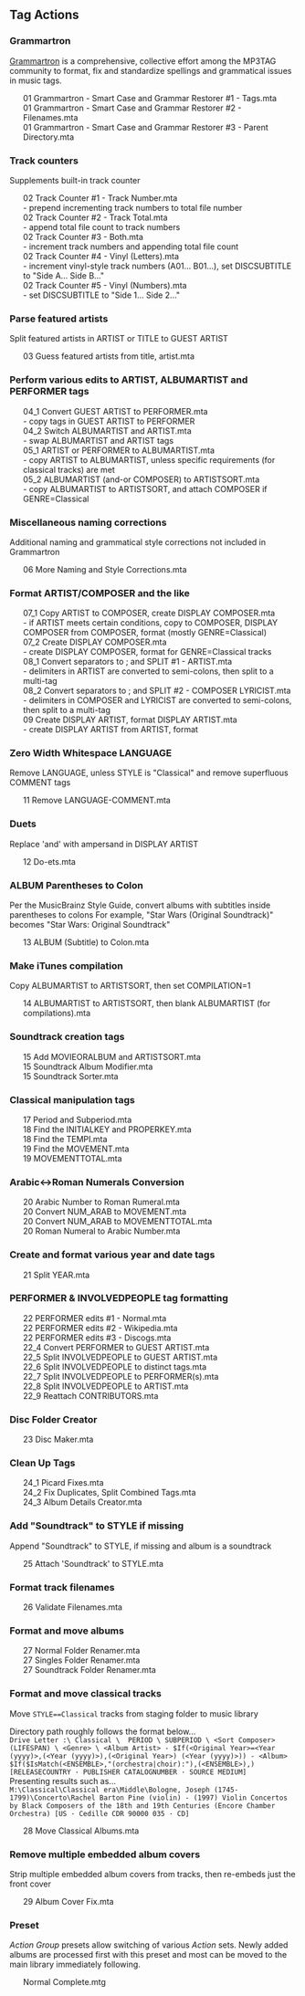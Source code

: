 ## Tag Actions

### Grammartron
[Grammartron](https://community.mp3tag.de/t/case-conversion/11684) is a comprehensive, collective effort among the
MP3TAG community to format, fix and standardize spellings and grammatical issues in music tags.
<ul style="list-style: none;">
<li>01 Grammartron - Smart Case and Grammar Restorer #1 - Tags.mta</li>
<li>01 Grammartron - Smart Case and Grammar Restorer #2 - Filenames.mta</li>
<li>01 Grammartron - Smart Case and Grammar Restorer #3 - Parent Directory.mta</li>
</ul>

### Track counters
Supplements built-in track counter
<ul style="list-style: none;">
<li>02 Track Counter #1 - Track Number.mta</li>
	- prepend incrementing track numbers to total file number
<li>02 Track Counter #2 - Track Total.mta</li>
	- append total file count to track numbers
<li>02 Track Counter #3 - Both.mta</li>
	- increment track numbers and appending total file count
<li>02 Track Counter #4 - Vinyl (Letters).mta</li>
	- increment vinyl-style track numbers (A01... B01...), set DISCSUBTITLE to "Side A... Side B..."
<li>02 Track Counter #5 - Vinyl (Numbers).mta</li>
	- set DISCSUBTITLE to "Side 1... Side 2..."
</ul>

### Parse featured artists
Split featured artists in ARTIST or TITLE to GUEST ARTIST
<ul style="list-style: none;">
<li>03 Guess featured artists from title, artist.mta</li>
</ul>

###  Perform various edits to ARTIST, ALBUMARTIST and PERFORMER tags
<ul style="list-style: none;">
<li>04_1 Convert GUEST ARTIST to PERFORMER.mta</li>
	- copy tags in GUEST ARTIST to PERFORMER
<li>04_2 Switch ALBUMARTIST and ARTIST.mta</li>
	- swap ALBUMARTIST and ARTIST tags
<li>05_1 ARTIST or PERFORMER to ALBUMARTIST.mta</li>
	- copy ARTIST to ALBUMARTIST, unless specific requirements (for classical tracks) are met
<li>05_2 ALBUMARTIST (and-or COMPOSER) to ARTISTSORT.mta</li>
	- copy ALBUMARTIST to ARTISTSORT, and attach COMPOSER if GENRE=Classical
</ul>

### Miscellaneous naming corrections
Additional naming and grammatical style corrections not included in Grammartron
<ul style="list-style: none;"> 
<li>06 More Naming and Style Corrections.mta</li>
</ul>

### Format ARTIST/COMPOSER and the like
<ul style="list-style: none;">
<li>07_1 Copy ARTIST to COMPOSER, create DISPLAY COMPOSER.mta</li>
	- if ARTIST meets certain conditions, copy to COMPOSER, DISPLAY COMPOSER from COMPOSER, format (mostly GENRE=Classical)
<li>07_2 Create DISPLAY COMPOSER.mta</li>
	- create DISPLAY COMPOSER, format for GENRE=Classical tracks
<li>08_1 Convert separators to ; and SPLIT #1 - ARTIST.mta</li>
	- delimiters in ARTIST are converted to semi-colons, then split to a multi-tag
<li>08_2 Convert separators to ; and SPLIT #2 - COMPOSER LYRICIST.mta</li>
	- delimiters in COMPOSER and LYRICIST are converted to semi-colons, then split to a multi-tag
<li>09 Create DISPLAY ARTIST, format DISPLAY ARTIST.mta</li>
	- create DISPLAY ARTIST from ARTIST, format 
</ul>

### Zero Width Whitespace LANGUAGE
Remove LANGUAGE, unless STYLE is "Classical" and remove superfluous COMMENT tags
<ul style="list-style: none;">
<li>11 Remove LANGUAGE-COMMENT.mta</li>
</ul>

### Duets
Replace 'and' with ampersand in DISPLAY ARTIST
<ul style="list-style: none;">
<li>12 Do-ets.mta</li>
</ul>

### ALBUM Parentheses to Colon
Per the MusicBrainz Style Guide, convert albums with subtitles inside parentheses to colons
For example, "Star Wars (Original Soundtrack)" becomes "Star Wars: Original Soundtrack"
<ul style="list-style: none;">
<li>13 ALBUM (Subtitle) to Colon.mta</li>
</ul>

### Make iTunes compilation
Copy ALBUMARTIST to ARTISTSORT, then set COMPILATION=1
<ul style="list-style: none;">
<li>14 ALBUMARTIST to ARTISTSORT, then blank ALBUMARTIST  (for compilations).mta</li>
</ul>

### Soundtrack creation tags
<ul style="list-style: none;">
<li>15 Add MOVIEORALBUM and ARTISTSORT.mta</li>
<li>15 Soundtrack Album Modifier.mta</li>
<li>15 Soundtrack Sorter.mta</li>
</ul>

### Classical manipulation tags
<ul style="list-style: none;"> 
<li>17 Period and Subperiod.mta</li>
<li>18 Find the INITIALKEY and PROPERKEY.mta</li>
<li>18 Find the TEMPI.mta</li>
<li>19 Find the MOVEMENT.mta</li>
<li>19 MOVEMENTTOTAL.mta</li>
</ul>

### Arabic<->Roman Numerals Conversion
<ul style="list-style: none;">
<li>20 Arabic Number to Roman Rumeral.mta</li>
<li>20 Convert NUM_ARAB to MOVEMENT.mta</li>
<li>20 Convert NUM_ARAB to MOVEMENTTOTAL.mta</li>
<li>20 Roman Numeral to Arabic Number.mta</li>
</ul>

### Create and format various year and date tags
<ul style="list-style: none;">
<li>21 Split YEAR.mta</li>
</ul>

### PERFORMER & INVOLVEDPEOPLE tag formatting
<ul style="list-style: none;">
<li>22 PERFORMER edits #1 - Normal.mta</li>
<li>22 PERFORMER edits #2 - Wikipedia.mta</li>
<li>22 PERFORMER edits #3 - Discogs.mta</li>
<li>22_4 Convert PERFORMER to GUEST ARTIST.mta</li>
<li>22_5 Split INVOLVEDPEOPLE to GUEST ARTIST.mta</li>
<li>22_6 Split INVOLVEDPEOPLE to distinct tags.mta</li>
<li>22_7 Split INVOLVEDPEOPLE to PERFORMER(s).mta</li>
<li>22_8 Split INVOLVEDPEOPLE to ARTIST.mta</li>
<li>22_9 Reattach CONTRIBUTORS.mta</li>
</ul>

### Disc Folder Creator
<ul style="list-style: none;">
<li>23 Disc Maker.mta</li>
</ul>

### Clean Up Tags
<ul style="list-style: none;">
<li>24_1 Picard Fixes.mta</li>
<li>24_2 Fix Duplicates, Split Combined Tags.mta</li>
<li>24_3 Album Details Creator.mta</li>
</ul>

### Add "Soundtrack" to STYLE if missing
Append "Soundtrack" to STYLE, if missing and album is a soundtrack
<ul style="list-style: none;">
<li>25 Attach 'Soundtrack' to STYLE.mta</li>
</ul>

### Format track filenames
<ul style="list-style: none;">
<li>26 Validate Filenames.mta</li>
</ul>

### Format and move albums
<ul style="list-style: none;">
<li>27 Normal Folder Renamer.mta</li>
<li>27 Singles Folder Renamer.mta</li>
<li>27 Soundtrack Folder Renamer.mta</li>
</ul>

### Format and move classical tracks
Move `STYLE==Classical` tracks from staging folder to music library</br>

Directory path roughly follows the format below...</br>
`Drive Letter :\ Classical \  PERIOD \ SUBPERIOD \ <Sort Composer> (LIFESPAN) \ <Genre> \ <Album Artist> - $If(<Original Year>=<Year (yyyy)>,(<Year (yyyy)>),(<Original Year>) (<Year (yyyy)>)) - <Album> $If($IsMatch(<ENSEMBLE>,"(orchestra|choir):"),(<ENSEMBLE>),) [RELEASECOUNTRY · PUBLISHER CATALOGNUMBER · SOURCE MEDIUM]`<br/>
Presenting results such as...<br/>
`M:\Classical\Classical era\Middle\Bologne, Joseph (1745-1799)\Concerto\Rachel Barton Pine (violin) - (1997) Violin Concertos by Black Composers of the 18th and 19th Centuries (Encore Chamber Orchestra) [US · Cedille CDR 90000 035 · CD]`<br/>
<ul style="list-style: none;">
<li>28 Move Classical Albums.mta</li>
</ul>

### Remove multiple embedded album covers
Strip multiple embedded album covers from tracks, then re-embeds just the front cover
<ul style="list-style: none;">
<li>29 Album Cover Fix.mta</li>
</ul>

### Preset
*Action Group* presets allow switching of various *Action* sets. Newly added albums are processed first 
with this preset and most can be moved to the main library immediately following.
<ul style="list-style: none;">
<li>Normal Complete.mtg</li>
</ul>
